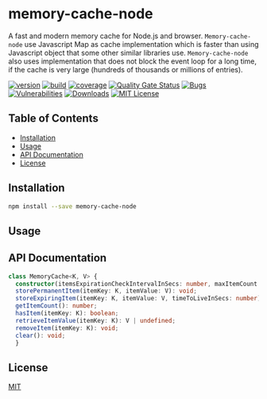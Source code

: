 # memory-cache-node
A fast and modern memory cache for Node.js and browser. `Memory-cache-node` use Javascript Map as cache implementation which
is faster than using Javascript object that some other similar libraries use. `Memory-cache-node` also uses implementation that does
not block the event loop for a long time, if the cache is very large (hundreds of thousands or millions of entries).

[![version][version-badge]][package]
[![build][build]][circleci]
[![coverage][coverage]][codecov]
[![Quality Gate Status](https://sonarcloud.io/api/project_badges/measure?project=pksilen_memory-cache-node&metric=alert_status)](https://sonarcloud.io/dashboard?id=pksilen_memory-cache-node)
[![Bugs](https://sonarcloud.io/api/project_badges/measure?project=pksilen_memory-cache-node&metric=bugs)](https://sonarcloud.io/dashboard?id=pksilen_memory-cache-node)
[![Vulnerabilities](https://sonarcloud.io/api/project_badges/measure?project=pksilen_memory-cache-node&metric=vulnerabilities)](https://sonarcloud.io/dashboard?id=pksilen_memory-cache-node)
[![Downloads][downloads]][package]
[![MIT License][license-badge]][license]

## Table of Contents
- [Installation](#installation)
- [Usage](#usage)
- [API Documentation](#api-documentation)
- [License](#license)

## <a name="installation"></a> Installation
```bash
npm install --save memory-cache-node
```

## <a name="usage"></a> Usage

## <a name="api-documentation"></a> API Documentation

```ts
class MemoryCache<K, V> {
  constructor(itemsExpirationCheckIntervalInSecs: number, maxItemCount: number);
  storePermanentItem(itemKey: K, itemValue: V): void;
  storeExpiringItem(itemKey: K, itemValue: V, timeToLiveInSecs: number): void;
  getItemCount(): number;
  hasItem(itemKey: K): boolean;
  retrieveItemValue(itemKey: K): V | undefined;
  removeItem(itemKey: K): void;
  clear(): void;
  }
```

## <a name="license"></a> License
[MIT](https://github.com/pksilen/memory-cache-node/blob/main/LICENSE)

[license-badge]: https://img.shields.io/badge/license-MIT-green
[license]: https://github.com/pksilen/memory-cache-node/blob/main/LICENSE
[version-badge]: https://img.shields.io/npm/v/memory-cache-node.svg?style=flat-square
[package]: https://www.npmjs.com/package/memory-cache-node
[downloads]: https://img.shields.io/npm/dm/memory-cache-node
[build]: https://img.shields.io/circleci/project/github/pksilen/memory-cache-node/main.svg?style=flat-square
[circleci]: https://circleci.com/gh/pksilen/memory-cache-node/tree/main
[coverage]: https://img.shields.io/codecov/c/github/pksilen/memory-cache-node/main.svg?style=flat-square
[codecov]: https://codecov.io/gh/pksilen/memory-cache-node
